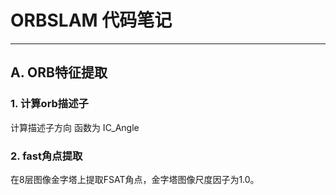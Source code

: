 # ORBSLAM 代码笔记
----
## A. ORB特征提取
### 1. 计算orb描述子  
计算描述子方向 函数为 IC_Angle
### 2. fast角点提取
在8层图像金字塔上提取FSAT角点，金字塔图像尺度因子为1.0。
